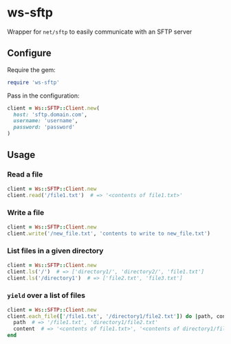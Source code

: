 # ws-sftp
Wrapper for `net/sftp` to easily communicate with an SFTP server

## Configure
Require the gem:
```ruby
require 'ws-sftp'
```

Pass in the configuration:

```ruby
client = Ws::SFTP::Client.new(
  host: 'sftp.domain.com',
  username: 'username',
  password: 'password'
)
```

## Usage
### Read a file
```ruby
client = Ws::SFTP::Client.new
client.read('/file1.txt')  # => '<contents of file1.txt>'
```

### Write a file
```ruby
client = Ws::SFTP::Client.new
client.write('/new_file.txt', 'contents to write to new_file.txt')
```

### List files in a given directory
```ruby
client = Ws::SFTP::Client.new
client.ls('/')  # => ['directory1/', 'directory2/', 'file1.txt']
client.ls('/directory1')  # => ['file2.txt', 'file3.txt']
```

### `yield` over a list of files
```ruby
client = Ws::SFTP::Client.new
client.each_file(['/file1.txt', '/directory1/file2.txt']) do |path, contents|
  path  # => '/file1.txt', 'directory1/file2.txt'
  content  # => '<contents of file1.txt>', '<contents of directory1/file2.txt>'
end
```
